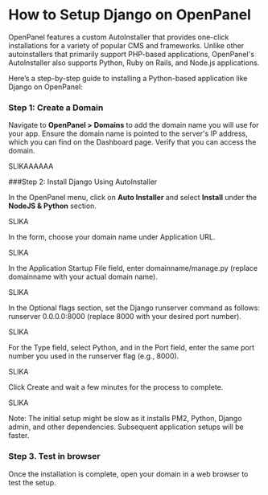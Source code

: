 # How to Setup Django on OpenPanel

OpenPanel features a custom AutoInstaller that provides one-click installations for a variety of popular CMS and frameworks. Unlike other autoinstallers that primarily support PHP-based applications, OpenPanel's AutoInstaller also supports Python, Ruby on Rails, and Node.js applications.

Here’s a step-by-step guide to installing a Python-based application like Django on OpenPanel:

### Step 1: Create a Domain

Navigate to **OpenPanel > Domains** to add the domain name you will use for your app.
Ensure the domain name is pointed to the server's IP address, which you can find on the Dashboard page. Verify that you can access the domain.


SLIKAAAAAA


###Step 2: Install Django Using AutoInstaller

In the OpenPanel menu, click on **Auto Installer** and select **Install** under the **NodeJS & Python** section.

SLIKA


In the form, choose your domain name under Application URL.

SLIKA

In the Application Startup File field, enter domainname/manage.py (replace domainname with your actual domain name).

SLIKA

In the Optional flags section, set the Django runserver command as follows: runserver 0.0.0.0:8000 (replace 8000 with your desired port number).

SLIKA

For the Type field, select Python, and in the Port field, enter the same port number you used in the runserver flag (e.g., 8000).

SLIKA

Click Create and wait a few minutes for the process to complete.


SLIKA


Note: The initial setup might be slow as it installs PM2, Python, Django admin, and other dependencies. Subsequent application setups will be faster.



### Step 3. Test in browser

Once the installation is complete, open your domain in a web browser to test the setup.

